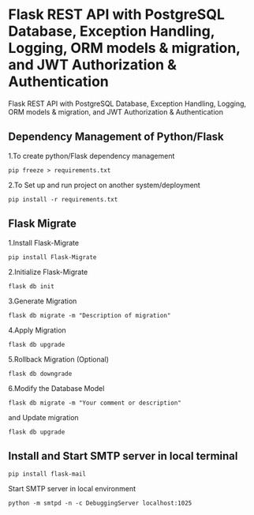 # Flask REST API with PostgreSQL Database, Exception Handling, Logging, ORM models & migration, and JWT Authorization & Authentication
Flask REST API with PostgreSQL Database, Exception Handling, Logging, ORM models & migration, and JWT Authorization & Authentication

## Dependency Management of Python/Flask
1.To create python/Flask dependency management
```
pip freeze > requirements.txt
```
2.To Set up and run project on another system/deployment
```
pip install -r requirements.txt
```

## Flask Migrate
1.Install Flask-Migrate
```
pip install Flask-Migrate
```
2.Initialize Flask-Migrate
```
flask db init
```
3.Generate Migration
```
flask db migrate -m "Description of migration"
```
4.Apply Migration
```
flask db upgrade
```
5.Rollback Migration (Optional)
```
flask db downgrade
```
6.Modify the Database Model
```
flask db migrate -m "Your comment or description"
```
and Update migration
```
flask db upgrade
```

## Install and Start SMTP server in local terminal
```
pip install flask-mail
```
Start SMTP server in local environment
```
python -m smtpd -n -c DebuggingServer localhost:1025
```